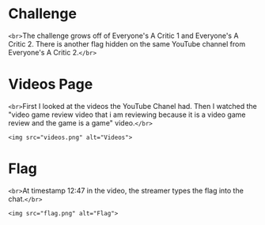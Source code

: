 <h1>Challenge</h1>

`<br>`The challenge grows off of Everyone's A Critic 1 and Everyone's A Critic 2. There is another flag hidden on the same YouTube channel from Everyone's A Critic 2.`</br>`

<h1>Videos Page</h1>

`<br>`First I looked at the videos the YouTube Chanel had. Then I watched the "video game review video that i am reviewing because it is a video game review and the game is a game" video.`</br>`

`<img src="videos.png" alt="Videos">`

<h1>Flag</h1>

`<br>`At timestamp 12:47 in the video, the streamer types the flag into the chat.`</br>`

`<img src="flag.png" alt="Flag">`

